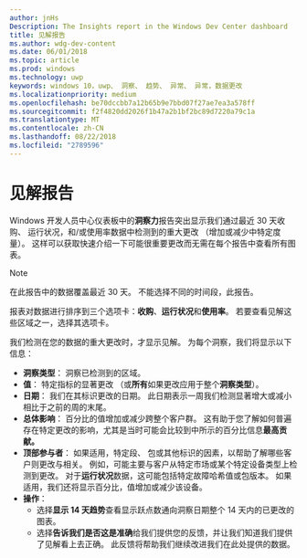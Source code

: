 ```yaml
---
author: jnHs
Description: The Insights report in the Windows Dev Center dashboard
title: 见解报告
ms.author: wdg-dev-content
ms.date: 06/01/2018
ms.topic: article
ms.prod: windows
ms.technology: uwp
keywords: windows 10，uwp、 洞察、 趋势、 异常、 异常，数据更改
ms.localizationpriority: medium
ms.openlocfilehash: be70dccbb7a12b65b9e7bbd07f27ae7ea3a578ff
ms.sourcegitcommit: f2f4820dd2026f1b47a2b1bf2bc89d7220a79c1a
ms.translationtype: MT
ms.contentlocale: zh-CN
ms.lasthandoff: 08/22/2018
ms.locfileid: "2789596"
---
```

# <a name="insights-report"></a>见解报告


Windows 开发人员中心仪表板中的**洞察力**报告突出显示我们通过最近 30 天收购、 运行状况，和/或使用率数据中检测到的重大更改 （增加或减少中特定度量）。 这样可以获取快速介绍一下可能很重要更改而无需在每个报告中查看所有图表。

> [!NOTE]
> 在此报告中的数据覆盖最近 30 天。 不能选择不同的时间段，此报告。

报表对数据进行排序到三个选项卡：**收购**、**运行状况**和**使用率**。 若要查看见解这些区域之一，选择其选项卡。

我们检测在您的数据的重大更改时，才显示见解。 为每个洞察，我们将显示以下信息：
- **洞察类型**： 洞察已检测到的区域。
- **值**： 特定指标的显著更改 （或**所有**如果更改应用于整个**洞察类型**）。
- **日期**： 我们在其标识更改的日期。 此日期表示一周我们检测显著增大或减小相比于之前的周的末尾。
- **总体影响**： 百分比的值增加或减少跨整个客户群。 这有助于您了解如何普遍存在特定更改的影响，尤其是当时可能会比较到中所示的百分比信息**最高贡献。**
- **顶部参与者**： 如果适用，特定段、 包或其他标识的因素，以帮助了解哪些客户则更改与相关。 例如，可能主要与客户从特定市场或某个特定设备类型上检测到更改。 对于**运行状况**数据，这可能包括特定故障哈希值或包版本。 如果适用，我们还将显示百分比，值增加或减少该设备。
- **操作**：
   - 选择**显示 14 天趋势**查看显示跃点数通向洞察日期整个 14 天内的已更改的图表。
   - 选择**告诉我们是否这是准确**给我们提供您的反馈，并让我们知道我们提供了见解看上去正确。 此反馈将帮助我们继续改进我们在此处提供的数据。 

